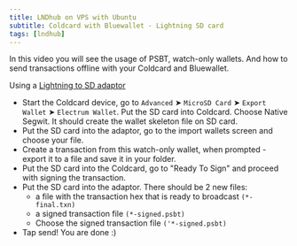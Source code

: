 ```yaml
---
title: LNDhub on VPS with Ubuntu
subtitle: Coldcard with Bluewallet - Lightning SD card
tags: [lndhub]
---
```



In this video you will see the usage of PSBT, watch-only wallets. And how to send transactions offline with your Coldcard and Bluewallet.

Using a [Lightning to SD adaptor](https://www.apple.com/shop/product/MJYT2AM/A/lightning-to-sd-card-camera-reader)

- Start the Coldcard device, go to `Advanced` ➤ `MicroSD Card` ➤ `Export Wallet` ➤ `Electrum Wallet`. Put the SD card into Coldcard. Choose Native Segwit. It should create the wallet skeleton file on SD card.
- Put the SD card into the adaptor, go to the import wallets screen and choose your file.
- Create a transaction from this watch-only wallet, when prompted - export it to a file and save it in your folder.
- Put the SD card into the Coldcard, go to "Ready To Sign" and proceed with signing the transaction.
- Put the SD card into the adaptor. There should be 2 new files: 
	- a file with the transaction hex that is ready to broadcast 
```(*-final.txn)```
	- a signed transaction file 
```(*-signed.psbt)```
	- Choose the signed transaction file 
```('*-signed.psbt)```
- Tap send! You are done :)